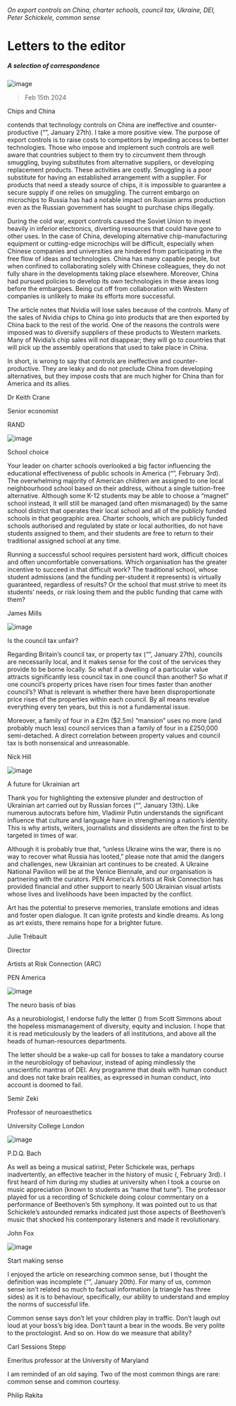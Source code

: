 ###### On export controls on China, charter schools, council tax, Ukraine, DEI, Peter Schickele, common sense
# Letters to the editor 
##### A selection of correspondence 
![image](images/20240127_WBD002.jpg) 
> Feb 15th 2024 

Chips and China
 contends that technology controls on China are ineffective and counter-productive (“”, January 27th). I take a more positive view. The purpose of export controls is to raise costs to competitors by impeding access to better technologies. Those who impose and implement such controls are well aware that countries subject to them try to circumvent them through smuggling, buying substitutes from alternative suppliers, or developing replacement products. These activities are costly. Smuggling is a poor substitute for having an established arrangement with a supplier. For products that need a steady source of chips, it is impossible to guarantee a secure supply if one relies on smuggling. The current embargo on microchips to Russia has had a notable impact on Russian arms production even as the Russian government has sought to purchase chips illegally.
During the cold war, export controls caused the Soviet Union to invest heavily in inferior electronics, diverting resources that could have gone to other uses. In the case of China, developing alternative chip-manufacturing equipment or cutting-edge microchips will be difficult, especially when Chinese companies and universities are hindered from participating in the free flow of ideas and technologies. China has many capable people, but when confined to collaborating solely with Chinese colleagues, they do not fully share in the developments taking place elsewhere. Moreover, China had pursued policies to develop its own technologies in these areas long before the embargoes. Being cut off from collaboration with Western companies is unlikely to make its efforts more successful. 
The article notes that Nvidia will lose sales because of the controls. Many of the sales of Nvidia chips to China go into products that are then exported by China back to the rest of the world. One of the reasons the controls were imposed was to diversify suppliers of these products to Western markets. Many of Nvidia’s chip sales will not disappear; they will go to countries that will pick up the assembly operations that used to take place in China.
In short,  is wrong to say that controls are ineffective and counter- productive. They are leaky and do not preclude China from developing alternatives, but they impose costs that are much higher for China than for America and its allies.
Dr Keith Crane
Senior economist
RAND

![image](images/20240203_LDD003.jpg) 

School choice
Your leader on charter schools overlooked a big factor influencing the educational effectiveness of public schools in America (“”, February 3rd). The overwhelming majority of American children are assigned to one local neighbourhood school based on their address, without a single tuition-free alternative. Although some K-12 students may be able to choose a “magnet” school instead, it will still be managed (and often mismanaged) by the same school district that operates their local school and all of the publicly funded schools in that geographic area. Charter schools, which are publicly funded schools authorised and regulated by state or local authorities, do not have students assigned to them, and their students are free to return to their traditional assigned school at any time.
Running a successful school requires persistent hard work, difficult choices and often uncomfortable conversations. Which organisation has the greater incentive to succeed in that difficult work? The traditional school, whose student admissions (and the funding per-student it represents) is virtually guaranteed, regardless of results? Or the school that must strive to meet its students’ needs, or risk losing them and the public funding that came with them?
James Mills

![image](images/20240127_BRP504.jpg) 

Is the council tax unfair?
Regarding Britain’s council tax, or property tax (“”, January 27th), councils are necessarily local, and it makes sense for the cost of the services they provide to be borne locally. So what if a dwelling of a particular value attracts significantly less council tax in one council than another? So what if one council’s property prices have risen four times faster than another council’s? What is relevant is whether there have been disproportionate price rises of the properties within each council. By all means revalue everything every ten years, but this is not a fundamental issue.
Moreover, a family of four in a £2m ($2.5m) “mansion” uses no more (and probably much less) council services than a family of four in a £250,000 semi-detached. A direct correlation between property values and council tax is both nonsensical and unreasonable.
Nick Hill

![image](images/20240113_CUP001.jpg) 

A future for Ukrainian art
Thank you for highlighting the extensive plunder and destruction of Ukrainian art carried out by Russian forces (“”, January 13th). Like numerous autocrats before him, Vladimir Putin understands the significant influence that culture and language have in strengthening a nation’s identity. This is why artists, writers, journalists and dissidents are often the first to be targeted in times of war.

Although it is probably true that, “unless Ukraine wins the war, there is no way to recover what Russia has looted,” please note that amid the dangers and challenges, new Ukrainian art continues to be created. A Ukraine National Pavilion will be at the Venice Biennale, and our organisation is partnering with the curators. PEN America’s Artists at Risk Connection has provided financial and other support to nearly 500 Ukrainian visual artists whose lives and livelihoods have been impacted by the conflict.

Art has the potential to preserve memories, translate emotions and ideas and foster open dialogue. It can ignite protests and kindle dreams. As long as art exists, there remains hope for a brighter future.
Julie Trébault 
Director
Artists at Risk Connection (ARC)
PEN America

![image](images/20240113_LDD005.jpg) 

The neuro basis of bias
As a neurobiologist, I endorse fully the letter () from Scott Simmons about the hopeless mismanagement of diversity, equity and inclusion. I hope that it is read meticulously by the leaders of all institutions, and above all the heads of human-resources departments.
The letter should be a wake-up call for bosses to take a mandatory course in the neurobiology of behaviour, instead of aping mindlessly the unscientific mantras of DEI. Any programme that deals with human conduct and does not take brain realities, as expressed in human conduct, into account is doomed to fail. 
Semir Zeki
Professor of neuroaesthetics
University College London
![image](images/20240203_OBP503.jpg) 

P.D.Q. Bach
As well as being a musical satirist, Peter Schickele was, perhaps inadvertently, an effective teacher in the history of music (, February 3rd). I first heard of him during my studies at university when I took a course on music appreciation (known to students as “name that tune”). The professor played for us a recording of Schickele doing colour commentary on a performance of Beethoven’s 5th symphony. It was pointed out to us that Schickele’s astounded remarks indicated just those aspects of Beethoven’s music that shocked his contemporary listeners and made it revolutionary. 
John Fox

![image](images/20240120_STP503.jpg) 

Start making sense
I enjoyed the article on researching common sense, but I thought the definition was incomplete (“”, January 20th). For many of us, common sense isn’t related so much to factual information (a triangle has three sides) as it is to behaviour, specifically, our ability to understand and employ the norms of successful life. 
Common sense says don’t let your children play in traffic. Don’t laugh out loud at your boss’s big idea. Don’t taunt a bear in the woods. Be very polite to the proctologist. And so on. How do we measure that ability?
Carl Sessions Stepp
Emeritus professor at the University of Maryland

I am reminded of an old saying. Two of the most common things are rare: common sense and common courtesy.
Philip Rakita

